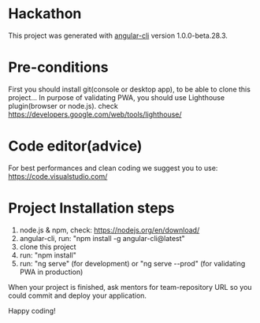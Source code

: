# Hackathon

This project was generated with [angular-cli](https://github.com/angular/angular-cli) version 1.0.0-beta.28.3.

# Pre-conditions
First you should install git(console or desktop app), to be able to clone this project...
In purpose of validating PWA, you should use Lighthouse plugin(browser or node.js). check https://developers.google.com/web/tools/lighthouse/

# Code editor(advice)
For best performances and clean coding we suggest you to use: https://code.visualstudio.com/

# Project Installation steps
1. node.js & npm, check: https://nodejs.org/en/download/
2. angular-cli, run: "npm install -g angular-cli@latest"
3. clone this project
4. run: "npm install"
5. run: "ng serve" (for development) or "ng serve --prod" (for validating PWA in production)

When your project is finished, ask mentors for team-repository URL so you could commit and deploy your application.

Happy coding!
